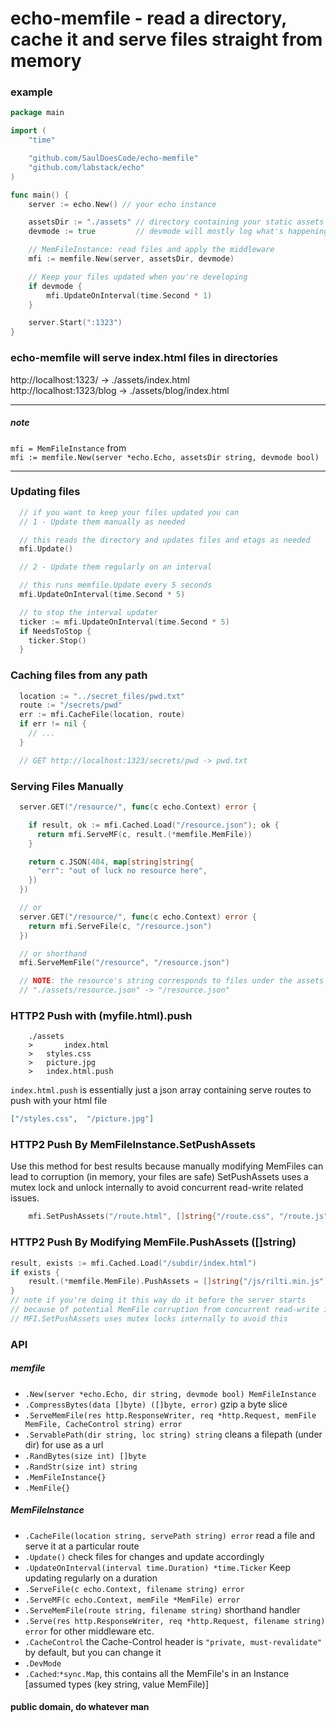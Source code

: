 # echo-memfile - read a directory, cache it and serve files straight from memory

### example

```go
package main

import (
	"time"

	"github.com/SaulDoesCode/echo-memfile"
	"github.com/labstack/echo"
)

func main() {
	server := echo.New() // your echo instance

	assetsDir := "./assets" // directory containing your static assets
	devmode := true         // devmode will mostly log what's happening

	// MemFileInstance: read files and apply the middleware
	mfi := memfile.New(server, assetsDir, devmode)

	// Keep your files updated when you're developing
	if devmode {
		mfi.UpdateOnInterval(time.Second * 1)
	}

	server.Start(":1323")
}

```

### echo-memfile will serve index.html files in directories

http://localhost:1323/ -> ./assets/index.html   
http://localhost:1323/blog -> ./assets/blog/index.html   

________
##### note
``mfi = MemFileInstance``
from    
``mfi := memfile.New(server *echo.Echo, assetsDir string, devmode bool)``
_______

### Updating files

```go
  // if you want to keep your files updated you can
  // 1 - Update them manually as needed

  // this reads the directory and updates files and etags as needed
  mfi.Update()

  // 2 - Update them regularly on an interval

  // this runs memfile.Update every 5 seconds
  mfi.UpdateOnInterval(time.Second * 5)

  // to stop the interval updater
  ticker := mfi.UpdateOnInterval(time.Second * 5)
  if NeedsToStop {
    ticker.Stop()
  }
```

### Caching files from any path

```go
  location := "../secret_files/pwd.txt"
  route := "/secrets/pwd"
  err := mfi.CacheFile(location, route)
  if err != nil {
    // ...
  }

  // GET http://localhost:1323/secrets/pwd -> pwd.txt
```

### Serving Files Manually

```go
  server.GET("/resource/", func(c echo.Context) error {

    if result, ok := mfi.Cached.Load("/resource.json"); ok {
      return mfi.ServeMF(c, result.(*memfile.MemFile))
    }

    return c.JSON(404, map[string]string{
      "err": "out of luck no resource here",
    })
  })

  // or
  server.GET("/resource/", func(c echo.Context) error {
    return mfi.ServeFile(c, "/resource.json")
  })

  // or shorthand
  mfi.ServeMemFile("/resource", "/resource.json")

  // NOTE: the resource's string corresponds to files under the assets dir
  // "./assets/resource.json" -> "/resource.json"
```

### HTTP2 Push with (myfile.html).push

```
	./assets
	>		index.html
	> 	styles.css
	> 	picture.jpg
	> 	index.html.push
```

``index.html.push`` is essentially just a json array containing serve routes to push with your html file
```json
["/styles.css",  "/picture.jpg"]
```

### HTTP2 Push By MemFileInstance.SetPushAssets
Use this method for best results because manually modifying MemFiles can lead to corruption (in memory, your files are safe)
SetPushAssets uses a mutex lock and unlock internally to avoid concurrent read-write related issues.

```go
	mfi.SetPushAssets("/route.html", []string{"/route.css", "/route.js"})
```

### HTTP2 Push By Modifying MemFile.PushAssets ([]string)

```go
result, exists := mfi.Cached.Load("/subdir/index.html")
if exists {
	result.(*memfile.MemFile).PushAssets = []string{"/js/rilti.min.js", "/css/bulma.min.css"}
}
// note if you're doing it this way do it before the server starts
// because of potential MemFile corruption from concurrent read-write issues
// MFI.SetPushAssets uses mutex locks internally to avoid this
```

### API

##### memfile
* ``.New(server *echo.Echo, dir string, devmode bool) MemFileInstance``
* ``.CompressBytes(data []byte) ([]byte, error)`` gzip a byte slice
* ``.ServeMemFile(res http.ResponseWriter, req *http.Request, memFile MemFile, CacheControl string) error``
* ``.ServablePath(dir string, loc string) string`` cleans a filepath (under dir) for use as a url
* ``.RandBytes(size int) []byte``
* ``.RandStr(size int) string``
* ``.MemFileInstance{}``
* ``.MemFile{}``


##### MemFileInstance
* ``.CacheFile(location string, servePath string) error`` read a file and serve it at a particular route
* ``.Update()`` check files for changes and update accordingly
* ``.UpdateOnInterval(interval time.Duration) *time.Ticker`` Keep updating regularly on a duration
* ``.ServeFile(c echo.Context, filename string) error``
* ``.ServeMF(c echo.Context, memFile *MemFile) error``
* ``.ServeMemFile(route string, filename string)`` shorthand handler
* ``.Serve(res http.ResponseWriter, req *http.Request, filename string) error`` for other middleware etc.
* ``.CacheControl`` the Cache-Control header is ``"private, must-revalidate"`` by default, but you can change it
* ``.DevMode``
* ``.Cached``:``*sync.Map``, this contains all the MemFile's in an Instance [assumed types (key string, value MemFile)]


#### public domain, do whatever man
